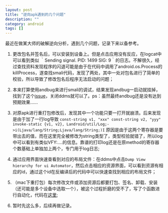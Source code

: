 ```yaml
---
layout: post 
title: "逆向apk遇到的几个问题"
description: ""
category: android
tags: []
---
```


最近在做某大师的破解逆向分析，遇到几个问题，记录下来以备参考。

1. 更改包名并签名后，可以安装到设备上。但是点击应用没有反应，在logcat中可以看到类似 ｀Sending signal. PID: 1499 SIG: 9｀的日志。不解很久，经过查找资料发现程序的闪退可能是由于在代码中调用了android.os.Process的killProcess，遂查找smali代码，发现了两处，其中一处对包名进行了简单的校验，所以导致了修改包名后程序无法启动的问题；

2. 本来打算使用andbug来进行smali的调试，结果发现andbug一启动就挂掉，找到了这个[issue](https://github.com/swdunlop/AndBug/issues/2)，关闭ddms就可以了。ps：虽然最终andbug还是没有达到预期效果……

3. 对原apk进行重打包修改后，发现其中一个功能只要一打开就崩溃。后来发现是由于加了一行log导致
`
const-string v1, "xxx"
const-string v2, "yyy"
invoke-static {v1, v2}, Landroid/util/Log;->i(Ljava/lang/String;Ljava/lang/String;)I
`
原因是由于这两个寄存器是要带出去的值，而在这里完全被修改为string类型了，类型校验就错了，所以log中可以看到有类似VFY:....的信息。靠谱的打印log还是在原method的寄存器个数基础上单独加上两个，专门用于log日志;
4. 通过应用界面快速查看到对应的布局文件：在ddms中点击`Dump View hierarchy for ui Automator`，然后点击相应的资源界面，可以看到资源有相应的id，通过这个id在反编译后的代码中可以快速查找到相应的布局文件；

5. （mac下重打包）每次修改文件或添加资源后都要打包、签名、卸载、安装（还可能是多个设备中选取一个），被这个过程折磨的受不了，写了个函数进行自动化，代码在[这里](https://gist.github.com/55550755dd745e117e2e);

6. 暂时先这么多，后续再做记录。
